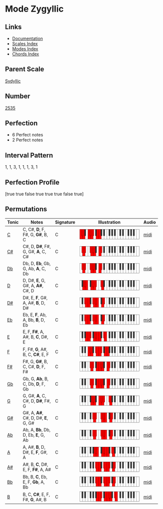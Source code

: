 # Mode Zygyllic

## Links

- [Documentation](index.md)
- [Scales Index](Scales.md)
- [Modes Index](Modes.md)
- [Chords Index](Chords.md)

## Parent Scale

[Sydyllic](ScaleSydyllic.md)

## Number

[2535](https://ianring.com/musictheory/scales/2535)

## Perfection

- 6 Perfect notes
- 2 Perfect notes

## Interval Pattern

1, 1, 3, 1, 1, 1, 3, 1

## Perfection Profile

[true true false true true true false true]

## Permutations

| Tonic | Notes | Signature | Illustration | Audio |
|-------|-------|-----------|--------------|-------|
| [C](ModeCNaturalZygyllic.md) | C, C#, **D**, F, F#, G, **G#**, B, C | C | ![CNaturalZygyllic](ModeCNaturalZygyllic.png) | [midi](https://github.com/edipermadi/music/blob/main/docs/ModeCNaturalZygyllic.mid?raw=true) |
| [C#](ModeCSharpZygyllic.md) | C#, D, **D#**, F#, G, G#, **A**, C, C# | C | ![CSharpZygyllic](ModeCSharpZygyllic.png) | [midi](https://github.com/edipermadi/music/blob/main/docs/ModeCSharpZygyllic.mid?raw=true) |
| [Db](ModeDFlatZygyllic.md) | Db, D, **Eb**, Gb, G, Ab, **A**, C, Db | C | ![DFlatZygyllic](ModeDFlatZygyllic.png) | [midi](https://github.com/edipermadi/music/blob/main/docs/ModeDFlatZygyllic.mid?raw=true) |
| [D](ModeDNaturalZygyllic.md) | D, D#, **E**, G, G#, A, **A#**, C#, D | C | ![DNaturalZygyllic](ModeDNaturalZygyllic.png) | [midi](https://github.com/edipermadi/music/blob/main/docs/ModeDNaturalZygyllic.mid?raw=true) |
| [D#](ModeDSharpZygyllic.md) | D#, E, **F**, G#, A, A#, **B**, D, D# | C | ![DSharpZygyllic](ModeDSharpZygyllic.png) | [midi](https://github.com/edipermadi/music/blob/main/docs/ModeDSharpZygyllic.mid?raw=true) |
| [Eb](ModeEFlatZygyllic.md) | Eb, E, **F**, Ab, A, Bb, **B**, D, Eb | C | ![EFlatZygyllic](ModeEFlatZygyllic.png) | [midi](https://github.com/edipermadi/music/blob/main/docs/ModeEFlatZygyllic.mid?raw=true) |
| [E](ModeENaturalZygyllic.md) | E, F, **F#**, A, A#, B, **C**, D#, E | C | ![ENaturalZygyllic](ModeENaturalZygyllic.png) | [midi](https://github.com/edipermadi/music/blob/main/docs/ModeENaturalZygyllic.mid?raw=true) |
| [F](ModeFNaturalZygyllic.md) | F, F#, **G**, A#, B, C, **C#**, E, F | C | ![FNaturalZygyllic](ModeFNaturalZygyllic.png) | [midi](https://github.com/edipermadi/music/blob/main/docs/ModeFNaturalZygyllic.mid?raw=true) |
| [F#](ModeFSharpZygyllic.md) | F#, G, **G#**, B, C, C#, **D**, F, F# | C | ![FSharpZygyllic](ModeFSharpZygyllic.png) | [midi](https://github.com/edipermadi/music/blob/main/docs/ModeFSharpZygyllic.mid?raw=true) |
| [Gb](ModeGFlatZygyllic.md) | Gb, G, **Ab**, B, C, Db, **D**, F, Gb | C | ![GFlatZygyllic](ModeGFlatZygyllic.png) | [midi](https://github.com/edipermadi/music/blob/main/docs/ModeGFlatZygyllic.mid?raw=true) |
| [G](ModeGNaturalZygyllic.md) | G, G#, **A**, C, C#, D, **D#**, F#, G | C | ![GNaturalZygyllic](ModeGNaturalZygyllic.png) | [midi](https://github.com/edipermadi/music/blob/main/docs/ModeGNaturalZygyllic.mid?raw=true) |
| [G#](ModeGSharpZygyllic.md) | G#, A, **A#**, C#, D, D#, **E**, G, G# | C | ![GSharpZygyllic](ModeGSharpZygyllic.png) | [midi](https://github.com/edipermadi/music/blob/main/docs/ModeGSharpZygyllic.mid?raw=true) |
| [Ab](ModeAFlatZygyllic.md) | Ab, A, **Bb**, Db, D, Eb, **E**, G, Ab | C | ![AFlatZygyllic](ModeAFlatZygyllic.png) | [midi](https://github.com/edipermadi/music/blob/main/docs/ModeAFlatZygyllic.mid?raw=true) |
| [A](ModeANaturalZygyllic.md) | A, A#, **B**, D, D#, E, **F**, G#, A | C | ![ANaturalZygyllic](ModeANaturalZygyllic.png) | [midi](https://github.com/edipermadi/music/blob/main/docs/ModeANaturalZygyllic.mid?raw=true) |
| [A#](ModeASharpZygyllic.md) | A#, B, **C**, D#, E, F, **F#**, A, A# | C | ![ASharpZygyllic](ModeASharpZygyllic.png) | [midi](https://github.com/edipermadi/music/blob/main/docs/ModeASharpZygyllic.mid?raw=true) |
| [Bb](ModeBFlatZygyllic.md) | Bb, B, **C**, Eb, E, F, **Gb**, A, Bb | C | ![BFlatZygyllic](ModeBFlatZygyllic.png) | [midi](https://github.com/edipermadi/music/blob/main/docs/ModeBFlatZygyllic.mid?raw=true) |
| [B](ModeBNaturalZygyllic.md) | B, C, **C#**, E, F, F#, **G**, A#, B | C | ![BNaturalZygyllic](ModeBNaturalZygyllic.png) | [midi](https://github.com/edipermadi/music/blob/main/docs/ModeBNaturalZygyllic.mid?raw=true) |

